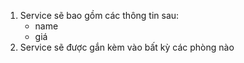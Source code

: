 1. Service sẽ bao gồm các thông tin sau:
    - name
    - giá
2. Service sẽ được gắn kèm vào bất kỳ các phòng nào
